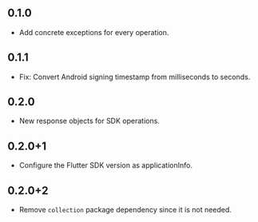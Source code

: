 ## 0.1.0

* Add concrete exceptions for every operation.

## 0.1.1

* Fix: Convert Android signing timestamp from milliseconds to seconds.

## 0.2.0

* New response objects for SDK operations.

## 0.2.0+1

* Configure the Flutter SDK version as applicationInfo.

## 0.2.0+2

* Remove `collection` package dependency since it is not needed.